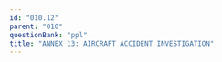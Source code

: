 ```yaml
---
id: "010.12"
parent: "010"
questionBank: "ppl"
title: "ANNEX 13: AIRCRAFT ACCIDENT INVESTIGATION"
---
```

